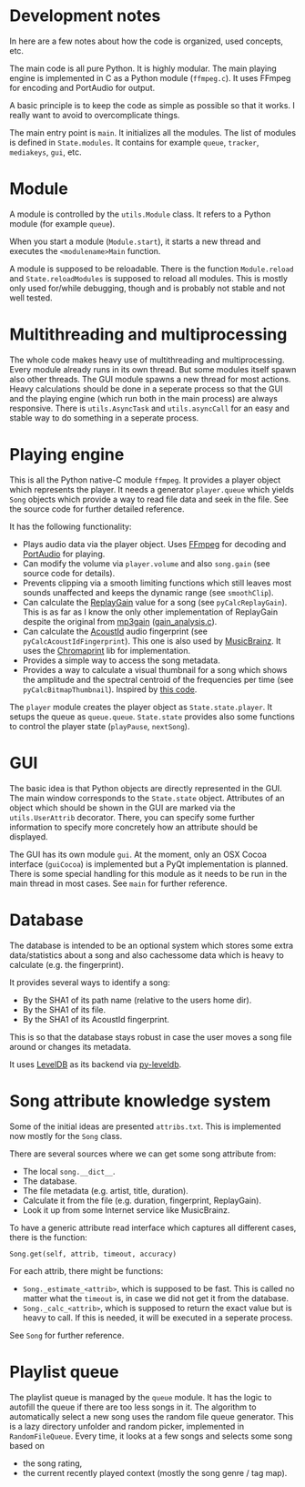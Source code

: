 Development notes
=================

In here are a few notes about how the code is organized, used concepts, etc.

The main code is all pure Python. It is highly modular. The main playing engine is implemented in C as a Python module (`ffmpeg.c`). It uses FFmpeg for encoding and PortAudio for output.

A basic principle is to keep the code as simple as possible so that it works. I really want to avoid to overcomplicate things.

The main entry point is `main`. It initializes all the modules. The list of modules is defined in `State.modules`. It contains for example `queue`, `tracker`, `mediakeys`, `gui`, etc.


# Module

A module is controlled by the `utils.Module` class. It refers to a Python module (for example `queue`).

When you start a module (`Module.start`), it starts a new thread and executes the `<modulename>Main` function.

A module is supposed to be reloadable. There is the function `Module.reload` and `State.reloadModules` is supposed to reload all modules. This is mostly only used for/while debugging, though and is probably not stable and not well tested.


# Multithreading and multiprocessing

The whole code makes heavy use of multithreading and multiprocessing. Every module already runs in its own thread. But some modules itself spawn also other threads. The GUI module spawns a new thread for most actions. Heavy calculations should be done in a seperate process so that the GUI and the playing engine (which run both in the main process) are always responsive. There is `utils.AsyncTask` and `utils.asyncCall` for an easy and stable way to do something in a seperate process.


# Playing engine

This is all the Python native-C module `ffmpeg`. It provides a player object which represents the player. It needs a generator `player.queue` which yields `Song` objects which provide a way to read file data and seek in the file. See the source code for further detailed reference.

It has the following functionality:

* Plays audio data via the player object. Uses [FFmpeg](http://ffmpeg.org/) for decoding and [PortAudio](http://www.portaudio.com/) for playing.
* Can modify the volume via `player.volume` and also `song.gain` (see source code for details).
* Prevents clipping via a smooth limiting functions which still leaves most sounds unaffected and keeps the dynamic range (see `smoothClip`).
* Can calculate the [ReplayGain](http://www.replaygain.org/) value for a song (see `pyCalcReplayGain`). This is as far as I know the only other implementation of ReplayGain despite the original from [mp3gain](http://mp3gain.sourceforge.net/) ([gain_analysis.c](http://mp3gain.cvs.sourceforge.net/viewvc/mp3gain/mp3gain/gain_analysis.c?view=markup)).
* Can calculate the [AcoustId](http://acoustid.org/) audio fingerprint (see `pyCalcAcoustIdFingerprint`). This one is also used by [MusicBrainz](http://musicbrainz.org/). It uses the [Chromaprint](http://acoustid.org/chromaprint) lib for implementation.
* Provides a simple way to access the song metadata.
* Provides a way to calculate a visual thumbnail for a song which shows the amplitude and the spectral centroid of the frequencies per time (see `pyCalcBitmapThumbnail`). Inspired by [this code](https://github.com/endolith/freesound-thumbnailer/blob/master/processing.py).

The `player` module creates the player object as `State.state.player`. It setups the queue as `queue.queue`. `State.state` provides also some functions to control the player state (`playPause`, `nextSong`).


# GUI

The basic idea is that Python objects are directly represented in the GUI. The main window corresponds to the `State.state` object. Attributes of an object which should be shown in the GUI are marked via the `utils.UserAttrib` decorator. There, you can specify some further information to specify more concretely how an attribute should be displayed.

The GUI has its own module `gui`. At the moment, only an OSX Cocoa interface (`guiCocoa`) is implemented but a PyQt implementation is planned. There is some special handling for this module as it needs to be run in the main thread in most cases. See `main` for further reference.


# Database

The database is intended to be an optional system which stores some extra data/statistics about a song and also cachessome data which is heavy to calculate (e.g. the fingerprint).

It provides several ways to identify a song:

- By the SHA1 of its path name (relative to the users home dir).
- By the SHA1 of its file.
- By the SHA1 of its AcoustId fingerprint.

This is so that the database stays robust in case the user moves a song file around or changes its metadata.

It uses [LevelDB](http://code.google.com/p/leveldb/) as its backend via [py-leveldb](http://code.google.com/p/py-leveldb/).


# Song attribute knowledge system

Some of the initial ideas are presented `attribs.txt`. This is implemented now mostly for the `Song` class.

There are several sources where we can get some song attribute from:

- The local `song.__dict__`.
- The database.
- The file metadata (e.g. artist, title, duration).
- Calculate it from the file (e.g. duration, fingerprint, ReplayGain).
- Look it up from some Internet service like MusicBrainz.

To have a generic attribute read interface which captures all different cases, there is the function:

    Song.get(self, attrib, timeout, accuracy)

For each attrib, there might be functions:

- `Song._estimate_<attrib>`, which is supposed to be fast. This is called no matter what the `timeout` is, in case we did not get it from the database.
- `Song._calc_<attrib>`, which is supposed to return the exact value but is heavy to call. If this is needed, it will be executed in a seperate process.

See `Song` for further reference.


# Playlist queue

The playlist queue is managed by the `queue` module. It has the logic to autofill the queue if there are too less songs in it. The algorithm to automatically select a new song uses the random file queue generator. This is a lazy directory unfolder and random picker, implemented in `RandomFileQueue`. Every time, it looks at a few songs and selects some song based on

- the song rating,
- the current recently played context (mostly the song genre / tag map).


